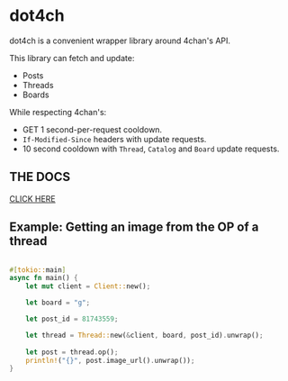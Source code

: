 # dot4ch

dot4ch is a convenient wrapper library around 4chan's API.

This library can fetch and update:

- Posts
- Threads
- Boards

While respecting 4chan's:

- GET 1 second-per-request cooldown.
- `If-Modified-Since` headers with update requests.
- 10 second cooldown with `Thread`, `Catalog` and `Board` update requests.

## THE DOCS

[CLICK HERE](<https://docs.rs/dot4ch/0.1.0/dot4ch/>)

## Example: Getting an image from the OP of a thread

```rust

#[tokio::main]
async fn main() {
    let mut client = Client::new();

    let board = "g";

    let post_id = 81743559;

    let thread = Thread::new(&client, board, post_id).unwrap();
    
    let post = thread.op();
    println!("{}", post.image_url().unwrap());
}

```
